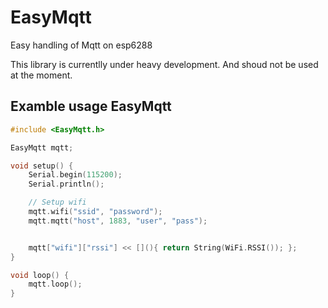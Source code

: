 # EasyMqtt
Easy handling of Mqtt on esp6288

This library is currentlly under heavy development.
And shoud not be used at the moment.

## Examble usage EasyMqtt
```C++
#include <EasyMqtt.h>

EasyMqtt mqtt;

void setup() {
	Serial.begin(115200);
	Serial.println();

	// Setup wifi
	mqtt.wifi("ssid", "password");
	mqtt.mqtt("host", 1883, "user", "pass");


	mqtt["wifi"]["rssi"] << [](){ return String(WiFi.RSSI()); };
}

void loop() {
	mqtt.loop();
}

```

